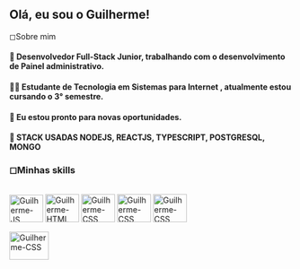 <h2>Olá, eu sou o Guilherme!</h2> 
        ◻Sobre mim
<h4>🔹 Desenvolvedor Full-Stack Junior, trabalhando com o desenvolvimento de Painel administrativo.</h4>

<h4>👨‍🎓 Estudante de Tecnologia em Sistemas para Internet , atualmente estou cursando o 3° semestre.</h4>

<h4>🔹 Eu estou pronto para novas oportunidades. </h4>

<h4>🔹 STACK USADAS NODEJS, REACTJS, TYPESCRIPT, POSTGRESQL, MONGO</h4>

<h3>◻Minhas skills</h3>

<br>
<div>
  <img align="center" alt="Guilherme-JS" height="49" width="60" src="https://cdn.jsdelivr.net/gh/devicons/devicon/icons/javascript/javascript-plain.svg"/>

  <img align="center" alt="Guilherme-HTML" height="50" width="60" src="https://cdn.jsdelivr.net/gh/devicons/devicon/icons/html5/html5-original-wordmark.svg" />

  <img align="center" alt="Guilherme-CSS" height="50" width="60" src="https://cdn.jsdelivr.net/gh/devicons/devicon/icons/css3/css3-original-wordmark.svg" />

  <img align="center" alt="Guilherme-CSS" height="50" width="60" src="https://cdn.jsdelivr.net/gh/devicons/devicon/icons/java/java-plain-wordmark.svg" />

  <img align="center" alt="Guilherme-CSS" height="50" width="60" src="https://cdn.jsdelivr.net/gh/devicons/devicon/icons/postgresql/postgresql-original-wordmark.svg" />
  
</div>

<br>

<a href="https://www.linkedin.com/in/guilherme-santana-81a909182/">
<img align="center" alt="Guilherme-CSS" height="50" width="70" src="https://cdn.jsdelivr.net/gh/devicons/devicon/icons/linkedin/linkedin-original.svg" /> </a> </p>

<br>


